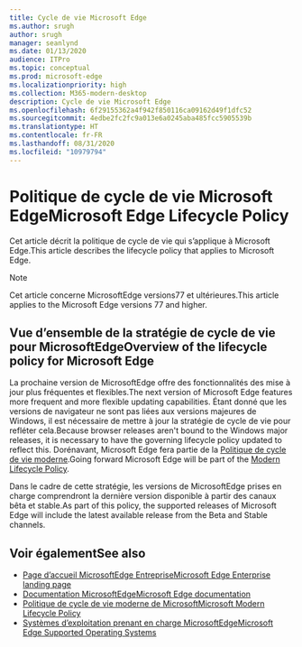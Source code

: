 ```yaml
---
title: Cycle de vie Microsoft Edge
ms.author: srugh
author: srugh
manager: seanlynd
ms.date: 01/13/2020
audience: ITPro
ms.topic: conceptual
ms.prod: microsoft-edge
ms.localizationpriority: high
ms.collection: M365-modern-desktop
description: Cycle de vie Microsoft Edge
ms.openlocfilehash: 6f29155362a4f942f850116ca09162d49f1dfc52
ms.sourcegitcommit: 4edbe2fc2fc9a013e6a0245aba485fcc5905539b
ms.translationtype: HT
ms.contentlocale: fr-FR
ms.lasthandoff: 08/31/2020
ms.locfileid: "10979794"
---
```

# <span data-ttu-id="e955c-103">Politique de cycle de vie Microsoft Edge</span><span class="sxs-lookup"><span data-stu-id="e955c-103">Microsoft Edge Lifecycle Policy</span></span>

<span data-ttu-id="e955c-104">Cet article décrit la politique de cycle de vie qui s’applique à Microsoft Edge.</span><span class="sxs-lookup"><span data-stu-id="e955c-104">This article describes the lifecycle policy that applies to Microsoft Edge.</span></span>

> [!NOTE]
> <span data-ttu-id="e955c-105">Cet article concerne MicrosoftEdge versions77 et ultérieures.</span><span class="sxs-lookup"><span data-stu-id="e955c-105">This article applies to the Microsoft Edge versions 77 and higher.</span></span>

## <span data-ttu-id="e955c-106">Vue d’ensemble de la stratégie de cycle de vie pour MicrosoftEdge</span><span class="sxs-lookup"><span data-stu-id="e955c-106">Overview of the lifecycle policy for Microsoft Edge</span></span>

<span data-ttu-id="e955c-107">La prochaine version de MicrosoftEdge offre des fonctionnalités des mise à jour plus fréquentes et flexibles.</span><span class="sxs-lookup"><span data-stu-id="e955c-107">The next version of Microsoft Edge features more frequent and more flexible updating capabilities.</span></span> <span data-ttu-id="e955c-108">Étant donné que les versions de navigateur ne sont pas liées aux versions majeures de Windows, il est nécessaire de mettre à jour la stratégie de cycle de vie pour refléter cela.</span><span class="sxs-lookup"><span data-stu-id="e955c-108">Because browser releases aren't bound to the Windows major releases, it is necessary to have the governing lifecycle policy updated to reflect this.</span></span> <span data-ttu-id="e955c-109">Dorénavant, Microsoft Edge fera partie de la [Politique de cycle de vie moderne](https://support.microsoft.com/help/30881/modern-lifecycle-policy).</span><span class="sxs-lookup"><span data-stu-id="e955c-109">Going forward Microsoft Edge will be part of the [Modern Lifecycle Policy](https://support.microsoft.com/help/30881/modern-lifecycle-policy).</span></span>

<span data-ttu-id="e955c-110">Dans le cadre de cette stratégie, les versions de MicrosoftEdge prises en charge comprendront la dernière version disponible à partir des canaux bêta et stable.</span><span class="sxs-lookup"><span data-stu-id="e955c-110">As part of this policy, the supported releases of Microsoft Edge will include the latest available release from the Beta and Stable channels.</span></span>

## <span data-ttu-id="e955c-111">Voir également</span><span class="sxs-lookup"><span data-stu-id="e955c-111">See also</span></span>

- [<span data-ttu-id="e955c-112">Page d’accueil MicrosoftEdge Entreprise</span><span class="sxs-lookup"><span data-stu-id="e955c-112">Microsoft Edge Enterprise landing page</span></span>](https://aka.ms/EdgeEnterprise)
- [<span data-ttu-id="e955c-113">Documentation MicrosoftEdge</span><span class="sxs-lookup"><span data-stu-id="e955c-113">Microsoft Edge documentation</span></span>](https://docs.microsoft.com/DeployEdge/)
- [<span data-ttu-id="e955c-114">Politique de cycle de vie moderne de Microsoft</span><span class="sxs-lookup"><span data-stu-id="e955c-114">Microsoft Modern Lifecycle Policy</span></span>](https://support.microsoft.com/help/30881/modern-lifecycle-policy)
- [<span data-ttu-id="e955c-115">Systèmes d’exploitation prenant en charge MicrosoftEdge</span><span class="sxs-lookup"><span data-stu-id="e955c-115">Microsoft Edge Supported Operating Systems</span></span>](https://docs.microsoft.com/DeployEdge/microsoft-edge-supported-operating-systems)
